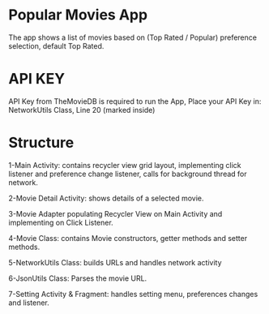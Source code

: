 Popular Movies App
====================

The app shows a list of movies based on (Top Rated / Popular) preference selection, default Top Rated.


API KEY
=======
API Key from TheMovieDB is required to run the App,
Place your API Key in:
	 NetworkUtils Class, Line 20 (marked inside)


Structure
=========
1-Main Activity: contains recycler view grid layout, implementing click listener and preference change listener, calls for background thread for network.

2-Movie Detail Activity: shows details of a selected movie.

3-Movie Adapter populating Recycler View on Main Activity and implementing on Click Listener.

4-Movie Class: contains Movie constructors, getter methods and setter methods.

5-NetworkUtils Class: builds URLs and handles network activity

6-JsonUtils Class: Parses the movie URL.

7-Setting Activity & Fragment: handles setting menu, preferences changes and listener.

